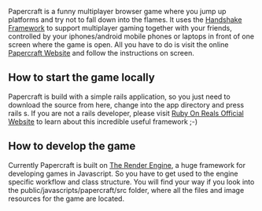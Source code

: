 Papercraft is a funny multiplayer browser game where you jump up platforms and try not to fall down into the flames. It uses the [Handshake Framework](https://github.com/DominikGuzei/Handshake-Js-Api) to support multiplayer gaming together with your friends, controlled by your iphones/android mobile phones or laptops in front of one screen where the game is open. All you have to do is visit the online [Papercraft Website](http://papercraft.heroku.com) and follow the instructions on screen.

How to start the game locally
--------
Papercraft is build with a simple rails application, so you just need to download the source from here, change into the app directory and press rails s. If you are not a rails developer, please visit [Ruby On Reals Official Website](http://rubyonrails.org/) to learn about this incredible useful framework ;-)

How to develop the game
---------
Currently Papercraft is built on [The Render Engine](http://renderengine.com/), a huge framework for developing games in Javascript. So you have to get used to the engine specific workflow and class structure. You will find your way if you look into the public/javascripts/papercraft/src folder, where all the files and image resources for the game are located.